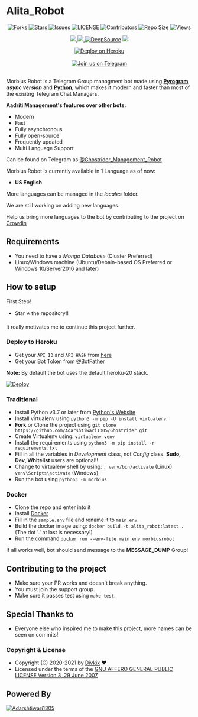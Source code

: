# Alita_Robot

<p align='center'>
  <img src="https://img.shields.io/github/forks/Adarshtiwari1305/Ghostrider?style=flat-square" alt="Forks">
  <img src="https://img.shields.io/github/stars/Adarshtiwari1305/Ghostrider?style=flat-square" alt="Stars">
  <img src="https://img.shields.io/github/issues/Adarshtiwari1305/Ghostrider?style=flat-square" alt="Issues">
  <img src="https://img.shields.io/github/license/Adarshtiwari1305/Ghostrider?style=flat-square" alt="LICENSE">
  <img src="https://img.shields.io/github/contributors/Adarshtiwari1305/Ghostrider?style=flat-square" alt="Contributors">
  <img src="https://img.shields.io/github/repo-size/Adarshtiwari1305/Ghostrider?style=flat-square" alt="Repo Size">
  <img src="https://hits.seeyoufarm.com/api/count/incr/badge.svg?url=https://github.com/Adarshtiwari1305/Ghostrider&amp;title=Profile%20Views" alt="Views">
</p>

<p align='center'>
  <a href="https://www.python.org/" alt="made-with-python"> <img src="https://img.shields.io/badge/Made%20with-Python-1f425f.svg?style=flat-square&logo=python&color=blue" /> </a>
  <a href="https://github.com/Adarshtiwari1305/Ghostrider" alt="Docker!"> <img src="https://aleen42.github.io/badges/src/docker.svg" /> </a>
  <a href="https://deepsource.io/gh/Adarshtiwari1305/Ghostrider/?ref=repository-badge"><img src="https://static.deepsource.io/deepsource-badge-light-mini.svg" alt="DeepSource"></a>
  <a href="https://makeapullrequest.com" alt="PRs Welcome"> <img src="https://img.shields.io/badge/PRs-welcome-brightgreen.svg?style=flat-square" /> </a>
</p>

<p align='center'>
 <a href="https://heroku.com/deploy?template=https://github.com/Adarshtiwari1305/Ghostrider"><img src="https://www.herokucdn.com/deploy/button.svg" alt="Deploy on Heroku"></a></br></br>
  <a href="https://t.me/Adarshtiwari1305"><img src="https://img.shields.io/badge/Telegram-2CA5E0?style=for-the-badge&amp;logo=telegram&amp;logoColor=white" alt="Join us on Telegram"></a></br></br>

</p>


Morbius Robot is a Telegram Group managment bot made using **[Pyrogram](https://github.com/pyrogram/pyrogram) _async version_** and **[Python](https://python.org)**, which makes it modern and faster than most of the exisitng Telegram Chat Managers.

**Aadriti Management's features over other bots:**
- Modern
- Fast
- Fully asynchronous
- Fully open-source
- Frequently updated
- Multi Language Support

Can be found on Telegram as [@Ghostrider_Management_Robot](https://t.me/Ghostrider_Management_Robot)
</br>

Morbius Robot is currently available in 1 Language as of now:
- **US English**

More languages can be managed in the _locales_ folder.

We are still working on adding new languages.

Help us bring more languages to the bot by contributing to the project on [Crowdin](https://crowdin.com/Adarshtiwari1305/Ghostrider)

## Requirements
- You need to have a *Mongo Database* (Cluster Preferred)
- Linux/Windows machine (Ubuntu/Debain-based OS Preferred or Windows 10/Server2016 and later)


## How to setup

First Step!
- Star **⭐** the repository!!

It really motivates me to continue this project further.

### Deploy to Heroku
- Get your `API_ID` and `API_HASH` from [here](https://my.telegram.org/)
- Get your Bot Token from [@BotFather](https://t.me/BotFather)

**Note:** By default the bot uses the default heroku-20 stack.

[![Deploy](https://www.herokucdn.com/deploy/button.svg)](https://heroku.com/deploy?template=https://github.com/Adarshtiwari1305/Ghostrider)

### Traditional

- Install Python v3.7 or later from [Python's Website](https://python.org)
- Install virtualenv using `python3 -m pip -U install virtualenv`.
- **Fork** or Clone the project using `git clone https://github.com/Adarshtiwari1305/Ghostrider.git`
- Create Virtualenv using: `virtualenv venv`
- Install the requirements using `python3 -m pip install -r requirements.txt`
- Fill in all the variables in *Development* class, not *Config* class. **Sudo, Dev, Whitelist** users are optional!!
- Change to virtualenv shell by using:
  `. venv/bin/activate` (Linux)
  `venv\Scripts\activate` (Windows)
- Run the bot using `python3 -m morbius`

### Docker

- Clone the repo and enter into it
- Install [Docker](https://www.docker.com/)
- Fill in the `sample.env` file and rename it to `main.env`.
- Build the docker image using: `docker build -t alita_robot:latest .` (The dot '.' at last is necessary!)
- Run the command `docker run --env-file main.env morbiusrobot`


If all works well, bot should send message to the **MESSAGE_DUMP** Group!


## Contributing to the project

- Make sure your PR works and doesn't break anything.
- You must join the support group.
- Make sure it passes test using `make test`.


## Special Thanks to



- Everyone else who inspired me to make this project, more names can be seen on commits!


### Copyright & License

* Copyright (C) 2020-2021 by [Divkix](https://github.com/Divkix) ❤️️
* Licensed under the terms of the [GNU AFFERO GENERAL PUBLIC LICENSE Version 3, 29 June 2007](https://github.com/Adarshtiwari1305/MorbiusRobot/blob/master/LICENSE)

## Powered By

[![Adarshtiwari1305](https://img.shields.io/badge/Adarsh-tiwari-1305-green?style=for-the-badge&logo=appveyor)](https://t.me/Aadriti_fed)
